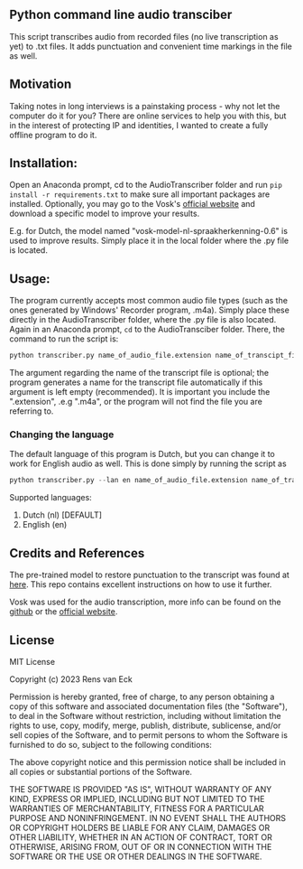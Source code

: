 ## Python command line audio transciber
This script transcribes audio from recorded files (no live transcription as yet) to .txt files. It adds punctuation and convenient time markings in the file as well.

## Motivation
Taking notes in long interviews is a painstaking process - why not let the computer do it for you? There are online services to help you with this, but in the interest of protecting IP and identities, I wanted to create a fully offline program to do it.

## Installation:

Open an Anaconda prompt, cd to the AudioTranscriber folder and run `pip install -r requirements.txt` to make sure
all important packages are installed. Optionally, you may go to the Vosk's [official website](https://alphacephei.com/vosk/models) and download a specific model to improve your results. 

E.g. for Dutch, the model named "vosk-model-nl-spraakherkenning-0.6" is used to improve results. Simply place it in the local folder where the .py file is located.

## Usage:

The program currently accepts most common audio file types (such as the ones generated by Windows' Recorder program, .m4a). 
Simply place these directly in the AudioTranscriber folder, where the .py file is also located.
Again in an Anaconda prompt, `cd` to the AudioTransciber folder. There, the command to run the script is:

```python
python transcriber.py name_of_audio_file.extension name_of_transcipt_file.txt
```

The argument regarding the name of the transcript file is optional; the program generates a name for the transcript file automatically if this argument is left empty (recommended). It is important you include the ".extension", .e.g ".m4a", or the program will not find the file you are referring to.

### Changing the language

The default language of this program is Dutch, but you can change it to work for English audio as well. This is done simply by running the script as
```python
python transcriber.py --lan en name_of_audio_file.extension name_of_transcipt_file.txt
```

Supported languages:
1. Dutch (nl) \[DEFAULT\]
2. English (en)

## Credits and References
The pre-trained model to restore punctuation to the transcript was found at [here](https://github.com/oliverguhr/deepmultilingualpunctuation). This repo contains excellent instructions on how to use it further.

Vosk was used for the audio transcription, more info can be found on the [github](https://github.com/alphacep/vosk-api) or the [official website](https://alphacephei.com/vosk/).

## License
MIT License 

Copyright (c) 2023 Rens van Eck

Permission is hereby granted, free of charge, to any person
obtaining a copy of this software and associated documentation
files (the "Software"), to deal in the Software without
restriction, including without limitation the rights to use,
copy, modify, merge, publish, distribute, sublicense, and/or sell
copies of the Software, and to permit persons to whom the
Software is furnished to do so, subject to the following
conditions:

The above copyright notice and this permission notice shall be
included in all copies or substantial portions of the Software.

THE SOFTWARE IS PROVIDED "AS IS", WITHOUT WARRANTY OF ANY KIND,
EXPRESS OR IMPLIED, INCLUDING BUT NOT LIMITED TO THE WARRANTIES
OF MERCHANTABILITY, FITNESS FOR A PARTICULAR PURPOSE AND
NONINFRINGEMENT. IN NO EVENT SHALL THE AUTHORS OR COPYRIGHT
HOLDERS BE LIABLE FOR ANY CLAIM, DAMAGES OR OTHER LIABILITY,
WHETHER IN AN ACTION OF CONTRACT, TORT OR OTHERWISE, ARISING
FROM, OUT OF OR IN CONNECTION WITH THE SOFTWARE OR THE USE OR
OTHER DEALINGS IN THE SOFTWARE.
